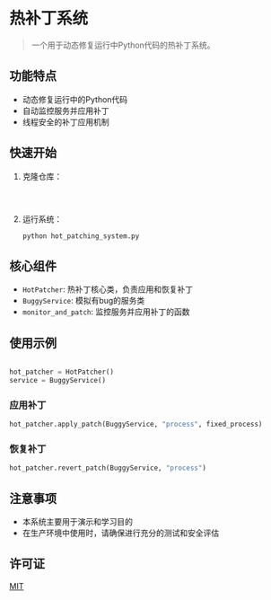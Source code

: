 # 热补丁系统

> 一个用于动态修复运行中Python代码的热补丁系统。

## 功能特点

- 动态修复运行中的Python代码
- 自动监控服务并应用补丁
- 线程安全的补丁应用机制

## 快速开始

1. 克隆仓库：

   ```bash
   
  
   ```

2. 运行系统：
   ```
   python hot_patching_system.py
   ```

## 核心组件

- `HotPatcher`: 热补丁核心类，负责应用和恢复补丁
- `BuggyService`: 模拟有bug的服务类
- `monitor_and_patch`: 监控服务并应用补丁的函数

## 使用示例

```python

hot_patcher = HotPatcher()
service = BuggyService()

```
### 应用补丁 

```python
hot_patcher.apply_patch(BuggyService, "process", fixed_process)

```

### 恢复补丁

```python
hot_patcher.revert_patch(BuggyService, "process")
```


## 注意事项

- 本系统主要用于演示和学习目的
- 在生产环境中使用时，请确保进行充分的测试和安全评估


## 许可证

[MIT](https://choosealicense.com/licenses/mit/)

